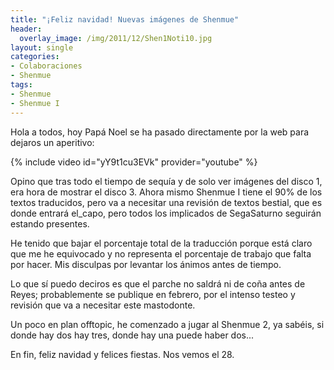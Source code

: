 ```yaml
---
title: "¡Feliz navidad! Nuevas imágenes de Shenmue"
header:
  overlay_image: /img/2011/12/Shen1Noti10.jpg
layout: single
categories:
- Colaboraciones
- Shenmue
tags:
- Shenmue
- Shenmue I
---
```

Hola a todos, hoy Papá Noel se ha pasado directamente por la web para dejaros 
un aperitivo:

{% include video id="yY9t1cu3EVk" provider="youtube" %}

Opino que tras todo el tiempo de sequía y de solo ver imágenes del disco 1, era 
hora de mostrar el disco 3. Ahora mismo Shenmue I tiene el 90% de los textos 
traducidos, pero va a necesitar una revisión de textos bestial, que es donde entrará 
el_capo, pero todos los implicados de SegaSaturno seguirán estando presentes.

He tenido que bajar el porcentaje total de la traducción porque está claro que me he 
equivocado y no representa el porcentaje de trabajo que falta por hacer. Mis disculpas 
por levantar los ánimos antes de tiempo.

Lo que sí puedo deciros es que el parche no saldrá ni de coña antes de Reyes; 
probablemente se publique en febrero, por el intenso testeo y revisión que va a 
necesitar este mastodonte.

Un poco en plan offtopic, he comenzado a jugar al Shenmue 2, ya sabéis, si donde 
hay dos hay tres, donde hay una puede haber dos...

En fin, feliz navidad y felices fiestas. Nos vemos el 28.
